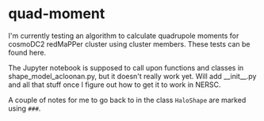 # quad-moment
I'm currently testing an algorithm to calculate quadrupole moments for cosmoDC2 redMaPPer cluster using cluster members. These tests can be found here.

The Jupyter notebook is supposed to call upon functions and classes in shape_model_acloonan.py, but it doesn't really work yet. Will add \_\_init\_\_.py and all that stuff once I figure out how to get it to work in NERSC.

A couple of notes for me to go back to in the class `HaloShape` are marked using `###`.
